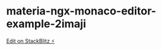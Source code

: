 # materia-ngx-monaco-editor-example-2imaji

[Edit on StackBlitz ⚡️](https://stackblitz.com/edit/materia-ngx-monaco-editor-example-2imaji)